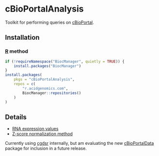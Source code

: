 # cBioPortalAnalysis

Toolkit for performing queries on [cBioPortal][].

## Installation

### [R][] method

```r
if (!requireNamespace("BiocManager", quietly = TRUE)) {
    install.packages("BiocManager")
}
install.packages(
    pkgs = "cBioPortalAnalysis",
    repos = c(
        "r.acidgenomics.com",
        BiocManager::repositories()
    )
)
```

## Details

- [RNA expression values](https://docs.cbioportal.org/1.-general/faq#rna)
- [Z-score normalization method](https://github.com/cBioPortal/cbioportal/blob/master/docs/Z-Score-normalization-script.md)

Currently using [cgdsr][] internally, but am evaluating the new [cBioPortalData][] package for inclusion in a future release.

[cbioportal]: https://www.cbioportal.org/
[cbioportaldata]: https://bioconductor.org/packages/cBioPortalData/
[cgdsr]: https://cran.r-project.org/package=cgdsr
[r]: https://www.r-project.org/
